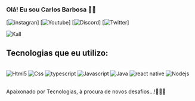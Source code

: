 ### Olá! Eu sou Carlos Barbosa 👋🏿

[![instagran](https://img.shields.io/badge/Instagram-E4405F?style=for-the-badge&logo=instagram&logoColor=white)]
[![Youtube](https://img.shields.io/badge/YouTube-FF0000?style=for-the-badge&logo=youtube&logoColor=white)]
[![Discord](https://img.shields.io/badge/Discord-7289DA?style=for-the-badge&logo=discord&logoColor=white)]
[![Twitter](	https://img.shields.io/badge/Twitter-1DA1F2?style=for-the-badge&logo=twitter&logoColor=white)]

![Kall](https://github-readme-stats.vercel.app/api?username=kall49&show_icons=true&theme=dracula)

## Tecnologias que eu utilizo:

<div style="display: inline_block"><br/>
<img alin="center" alt="Html5" src="https://img.shields.io/badge/HTML5-E34F26?style=for-the-badge&logo=html5&logoColor=white" />
<img alin="center" alt="Css" src="https://img.shields.io/badge/CSS3-1572B6?style=for-the-badge&logo=css3&logoColor=white" />
<img alin="center" alt="typescript" src="https://img.shields.io/badge/TypeScript-007ACC?style=for-the-badge&logo=typescript&logoColor=white" />
<img alin="center" alt="Javascript" src="https://img.shields.io/badge/JavaScript-F7DF1E?style=for-the-badge&logo=javascript&logoColor=black" />
<img alin="center" alt="Java" src="https://img.shields.io/badge/Java-ED8B00?style=for-the-badge&logo=openjdk&logoColor=white" />
<img alin="center" alt="react native" src="https://img.shields.io/badge/React_Native-20232A?style=for-the-badge&logo=react&logoColor=61DAFB" />
<img alin="center" alt="Nodejs" src="https://img.shields.io/badge/Node.js-43853D?style=for-the-badge&logo=node.js&logoColor=white" />

</div><br/>

Apaixonado por Tecnologias, à procura de novos desafios...!🚀🚀🚀
